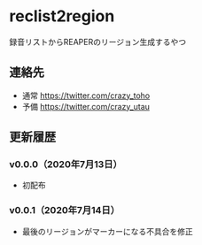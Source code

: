 # reclist2region

録音リストからREAPERのリージョン生成するやつ

## 連絡先

+ 通常 https://twitter.com/crazy_toho
+ 予備 https://twitter.com/crazy_utau

## 更新履歴

### v0.0.0（2020年7月13日）

+ 初配布

### v0.0.1（2020年7月14日）

+ 最後のリージョンがマーカーになる不具合を修正